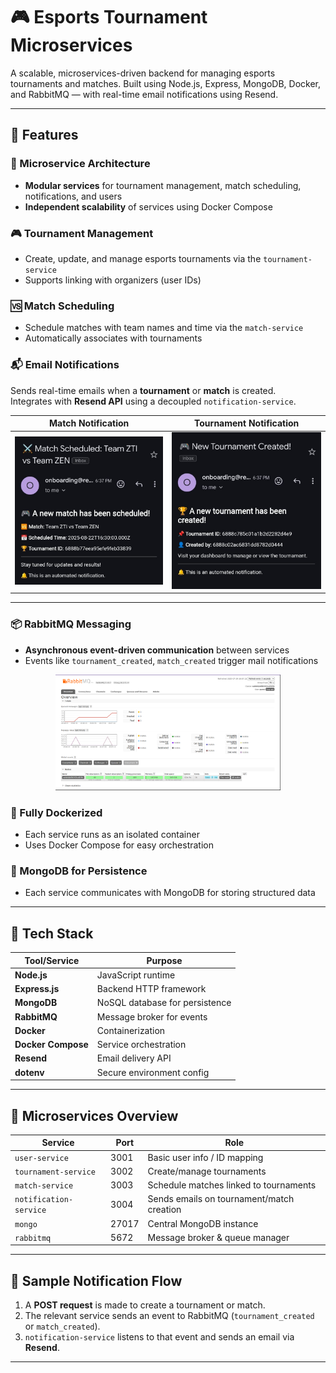 # 🎮 Esports Tournament Microservices 

A scalable, microservices-driven backend for managing esports tournaments and matches. Built using Node.js, Express, MongoDB, Docker, and RabbitMQ — with real-time email notifications using Resend.

---

## 🚀 Features

### 🧩 Microservice Architecture
- **Modular services** for tournament management, match scheduling, notifications, and users
- **Independent scalability** of services using Docker Compose

### 🎮 Tournament Management
- Create, update, and manage esports tournaments via the `tournament-service`
- Supports linking with organizers (user IDs)

### 🆚 Match Scheduling
- Schedule matches with team names and time via the `match-service`
- Automatically associates with tournaments

### 📬 Email Notifications

Sends real-time emails when a **tournament** or **match** is created.  
Integrates with **Resend API** using a decoupled `notification-service`.

| Match Notification | Tournament Notification |
|--------------------|--------------------------|
| <img src="assets/email-preview-1.jpg" width="360"/> | <img src="assets/email-preview-2.jpg" width="360"/> |

---

### 📦 RabbitMQ Messaging

- **Asynchronous event-driven communication** between services  
- Events like `tournament_created`, `match_created` trigger mail notifications

<p align="center">
  <img src="assets/RabbitMQ.png" width="360"/>
</p>


### 🐳 Fully Dockerized
- Each service runs as an isolated container
- Uses Docker Compose for easy orchestration

### 📁 MongoDB for Persistence
- Each service communicates with MongoDB for storing structured data

---

## 🧱 Tech Stack

| Tool/Service      | Purpose                          |
|-------------------|----------------------------------|
| **Node.js**       | JavaScript runtime               |
| **Express.js**    | Backend HTTP framework           |
| **MongoDB**       | NoSQL database for persistence   |
| **RabbitMQ**      | Message broker for events        |
| **Docker**        | Containerization                 |
| **Docker Compose**| Service orchestration            |
| **Resend**        | Email delivery API               |
| **dotenv**        | Secure environment config        |

---

## 📂 Microservices Overview

| Service               | Port  | Role                                      |
|-----------------------|-------|-------------------------------------------|
| `user-service`        | 3001  | Basic user info / ID mapping              |
| `tournament-service`  | 3002  | Create/manage tournaments                 |
| `match-service`       | 3003  | Schedule matches linked to tournaments    |
| `notification-service`| 3004  | Sends emails on tournament/match creation |
| `mongo`               | 27017 | Central MongoDB instance                  |
| `rabbitmq`            | 5672  | Message broker & queue manager            |

---

## 📩 Sample Notification Flow

1. A **POST request** is made to create a tournament or match.
2. The relevant service sends an event to RabbitMQ (`tournament_created` or `match_created`).
3. `notification-service` listens to that event and sends an email via **Resend**.

---
